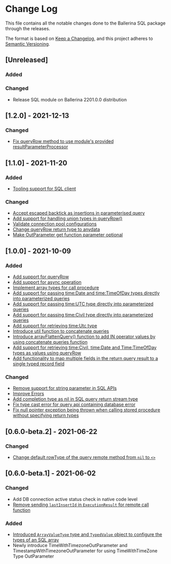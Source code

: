 # Change Log
This file contains all the notable changes done to the Ballerina SQL package through the releases.

The format is based on [Keep a Changelog](https://keepachangelog.com/en/1.0.0/),
and this project adheres to [Semantic Versioning](https://semver.org/spec/v2.0.0.html).

## [Unreleased]

### Added

### Changed
- Release SQL module on Ballerina 2201.0.0 distribution

## [1.2.0] - 2021-12-13

### Changed
- [Fix queryRow method to use module's provided resultParameterProcessor](https://github.com/ballerina-platform/ballerina-standard-library/issues/2466)

## [1.1.0] - 2021-11-20

### Added
- [Tooling support for SQL client](https://github.com/ballerina-platform/ballerina-standard-library/issues/2058)

### Changed

- [Accept escaped backtick as insertions in parameterised query](https://github.com/ballerina-platform/ballerina-standard-library/issues/2056)
- [Add support for handling union types in queryRow()](https://github.com/ballerina-platform/ballerina-standard-library/issues/2333)
- [Validate connection pool configurations](https://github.com/ballerina-platform/ballerina-standard-library/issues/2355)
- [Change queryRow return type to anydata](https://github.com/ballerina-platform/ballerina-standard-library/issues/2390)
- [Make OutParameter get function parameter optional](https://github.com/ballerina-platform/ballerina-standard-library/issues/2388)

## [1.0.0] - 2021-10-09

### Added

- [Add support for queryRow](https://github.com/ballerina-platform/ballerina-standard-library/issues/1604)
- [Add support for async operation](https://github.com/ballerina-platform/ballerina-standard-library/issues/120)
- [Implement array types for call procedure](https://github.com/ballerina-platform/ballerina-standard-library/issues/1516)
- [Add support for passing time:Date and time:TimeOfDay types directly into parameterized queries](https://github.com/ballerina-platform/ballerina-standard-library/issues/1891)
- [Add support for passing time:UTC type directly into parameterized queries](https://github.com/ballerina-platform/ballerina-standard-library/issues/1800)
- [Add support for passing time:Civil type directly into parameterized queries](https://github.com/ballerina-platform/ballerina-standard-library/issues/1799)
- [Add support for retrieving time:Utc type](https://github.com/ballerina-platform/ballerina-standard-library/issues/1909)
- [Introduce util function to concatenate queries](https://github.com/ballerina-platform/ballerina-standard-library/issues/1886)
- [Introduce arrayFlattenQuery() function to add IN operator values by using concatenate queries function](https://github.com/ballerina-platform/ballerina-standard-library/issues/1886)
- [Add support for retrieving time:Civil, time:Date and Time:TimeOfDay types as values using queryRow](https://github.com/ballerina-platform/ballerina-standard-library/issues/1939)
- [Add functionality to map multiple fields in the return query result to a single typed record field](https://github.com/ballerina-platform/ballerina-standard-library/issues/1924)

### Changed

- [Remove support for string parameter in SQL APIs](https://github.com/ballerina-platform/ballerina-standard-library/issues/2010)
- [Improve Errors](https://github.com/ballerina-platform/ballerina-standard-library/issues/1758)
- [Add completion type as nil in SQL query return stream type](https://github.com/ballerina-platform/ballerina-standard-library/issues/1654)
- [Fix type cast error for query api containing database error](https://github.com/ballerina-platform/ballerina-standard-library/issues/1759)
- [Fix null pointer exception being thrown when calling stored procedure without specifying return types](https://github.com/ballerina-platform/ballerina-standard-library/issues/1982)

## [0.6.0-beta.2] - 2021-06-22

### Changed
- [Change default rowType of the query remote method from `nil` to `<>`](https://github.com/ballerina-platform/ballerina-standard-library/issues/1445)

## [0.6.0-beta.1] - 2021-06-02

### Changed
- Add DB connection active status check in native code level
- [Remove sending `lastInsertId` in `ExecutionResult` for remote call function](https://github.com/ballerina-platform/ballerina-standard-library/issues/1409)

### Added
- [Introduced `ArrayValueType` type and `TypedValue` object to configure the types of an SQL array](https://github.com/ballerina-platform/ballerina-standard-library/issues/104)
- Newly introduce TimeWithTimezoneOutParameter and TimestampWithTimezoneOutParameter for using TimeWithTimeZone Type OutParameter
